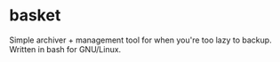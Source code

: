 # basket

Simple archiver + management tool for when you're too lazy to backup. Written in bash for GNU/Linux.
